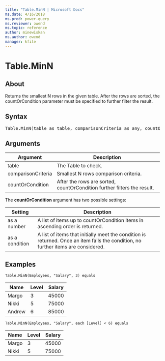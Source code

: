 ```yaml
---
title: "Table.MinN | Microsoft Docs"
ms.date: 4/16/2018
ms.prod: power-query
ms.reviewer: owend
ms.topic: reference
author: minewiskan
ms.author: owend
manager: kfile
---
```

# Table.MinN

  
## About  
Returns the smallest N rows in the given table. After the rows are sorted, the countOrCondition parameter must be specified to further filter the result.  
  
## Syntax

<pre>
Table.MinN(table as table, comparisonCriteria as any, countOrCondition as any) as table  
</pre>
  
## Arguments  
  
|Argument|Description|  
|------------|---------------|  
|table|The Table to check.|  
|comparisonCriteria|Smallest N rows comparison criteria.|  
|countOrCondition|After the rows are sorted, countOrCondition further filters the result.|  
  
The **countOrCondition** argument has two possible settings:  
  
|Setting|Description|  
|-----------|---------------|  
|as a number|A list of items up to countOrCondition items in ascending order is returned.|  
|as a condition|A list of items that initially meet the condition is returned. Once an item fails the condition, no further items are considered.|  
  
## Examples  
  
```powerquery-m
Table.MinN(Employees, "Salary", 3) equals  
```  
  
|Name|Level|Salary|  
|--------|---------|----------|  
|Margo|3|45000|  
|Nikki|5|75000|  
|Andrew|6|85000|  
  
```powerquery-m
Table.MinN(Employees, "Salary", each [Level] < 6) equals  
```  
  
|Name|Level|Salary|  
|--------|---------|----------|  
|Margo|3|45000|  
|Nikki|5|75000|  
  
